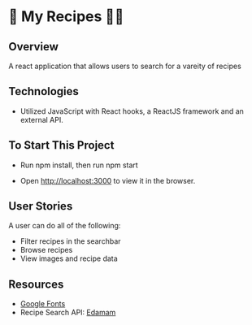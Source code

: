 #  :fork_and_knife: My Recipes  🧑‍🍳




## Overview
A react application that allows users to search for a vareity of recipes 



## Technologies 
- Utilized JavaScript with React hooks, a ReactJS framework and an external API. 



## To Start This Project
- Run npm install, then run npm start 

- Open [http://localhost:3000](http://localhost:3000) to view it in the browser.



## User Stories
A user can do all of the following: 
- Filter recipes in the searchbar
- Browse recipes 
- View images and recipe data 



## Resources
- [Google Fonts](https://fonts.google.com/)
- Recipe Search API: [Edamam](https://developer.edamam.com/)

